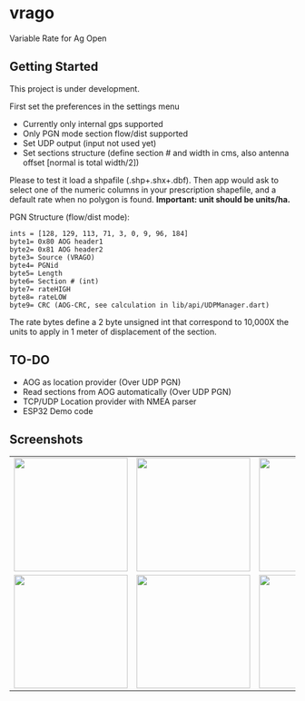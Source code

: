 # vrago

Variable Rate for Ag Open

## Getting Started

This project is under development.

First set the preferences in the settings menu
- Currently only internal gps supported
- Only PGN mode section flow/dist supported
- Set UDP output (input not used yet)
- Set sections structure (define section # and width in cms, also antenna offset [normal is total width/2])

Please to test it load a shpafile (.shp+.shx+.dbf). Then app would ask to select one of the numeric columns in your prescription shapefile, and a default rate when no polygon is found. 
__Important: unit should be units/ha.__

PGN Structure (flow/dist mode): 

```
ints = [128, 129, 113, 71, 3, 0, 9, 96, 184]
byte1= 0x80 AOG header1
byte2= 0x81 AOG header2
byte3= Source (VRAGO)
byte4= PGNid
byte5= Length
byte6= Section # (int)
byte7= rateHIGH
byte8= rateLOW
byte9= CRC (AOG-CRC, see calculation in lib/api/UDPManager.dart)
```

The rate bytes define a 2 byte unsigned int that correspond to 10,000X the units to apply in 1 meter of displacement of the section.

## TO-DO
- AOG as location provider (Over UDP PGN) 
- Read sections from AOG automatically (Over UDP PGN) 
- TCP/UDP Location provider with NMEA parser
- ESP32 Demo code

## Screenshots

| | | |
|:-------------------------:|:-------------------------:|:-------------------------:|
| <img src="https://i.ibb.co/SvQBKDP/Simulator-Screen-Shot-i-Phone-8-2021-05-26-at-22-05-39.png" width="200"> | <img src="https://i.ibb.co/gmRJ1QV/Simulator-Screen-Shot-i-Phone-8-2021-05-26-at-22-12-58.png" width="200"> | <img src="https://i.ibb.co/qNBw9sG/Simulator-Screen-Shot-i-Phone-8-2021-05-26-at-22-13-01.png" width="200">|
| <img src="https://i.ibb.co/9nr9Bx0/Simulator-Screen-Shot-i-Phone-8-2021-05-26-at-22-12-24.png" width="200"> | <img src="https://i.ibb.co/C789gqm/Simulator-Screen-Shot-i-Phone-8-2021-05-26-at-22-12-10.png" width="200"> | <img src="https://i.ibb.co/ZL8c4nV/Simulator-Screen-Shot-i-Phone-8-2021-05-26-at-22-07-23.png" width="200"> |

